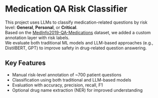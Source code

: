 # Medication QA Risk Classifier

This project uses LLMs to classify medication-related questions by risk level: **General**, **Personal**, or **Critical**.  
Based on the [MedInfo2019-QA-Medications](https://github.com/abachaa/Medication_QA_MedInfo2019) dataset, we added a custom annotation layer with risk labels.  
We evaluate both traditional ML models and LLM-based approaches (e.g., DistilBERT, GPT) to improve safety in drug-related question answering.

## Key Features
- Manual risk-level annotation of ~700 patient questions
- Classification using both traditional and LLM-based models
- Evaluation with accuracy, precision, recall, F1
- Optional drug name extraction (NER) for improved understanding
